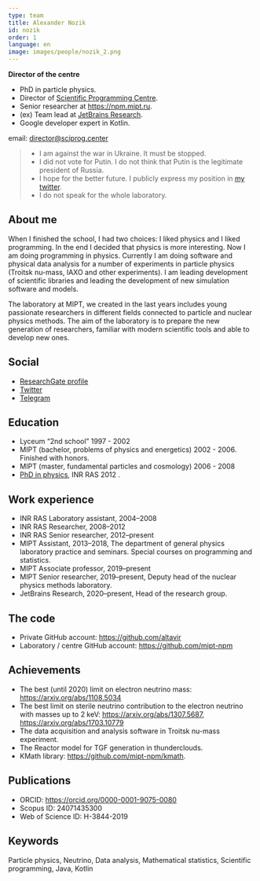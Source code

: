 ```yaml
---
type: team
title: Alexander Nozik
id: nozik
order: 1
language: en
image: images/people/nozik_2.png
---
```


**Director of the centre**

* PhD in particle physics.
* Director of [Scientific Programming Centre](/).
* Senior researcher at https://npm.mipt.ru.
* (ex) Team lead at [JetBrains Research](https://research.jetbrains.org/groups/npm/).
* Google developer expert in Kotlin.

email: <a href="mailto:&#100;&#105;&#114;&#101;&#099;&#116;&#111;&#114;&#064;&#115;&#099;&#105;&#112;&#114;&#111;&#103;&#046;&#099;&#101;&#110;&#116;&#101;&#114;">&#100;&#105;&#114;&#101;&#099;&#116;&#111;&#114;&#064;&#115;&#099;&#105;&#112;&#114;&#111;&#103;&#046;&#099;&#101;&#110;&#116;&#101;&#114;</a>

<blockquote>
<ul>
  <li> I am against the war in Ukraine. It must be stopped. </li> 
  <li> I did not vote for Putin. I do not think that Putin is the legitimate president of Russia. </li>
  <li> I hope for the better future. I publicly express my position in <a href="https://twitter.com/noraltavir">my twitter</a>.</li>
  <li> I do not speak for the whole laboratory. </li>
</ul>
</blockquote>  

## About me

When I finished the school, I had two choices: I liked physics and I liked programming. In the end I decided that physics is more interesting. Now I am doing programming in physics. Currently I am doing software and physical data analysis for a number of experiments in particle physics (Troitsk nu-mass, IAXO and other experiments). I am leading development of scientific libraries and leading the development of new simulation software and models.

The laboratory at MIPT, we created in the last years includes young passionate researchers in different fields connected to particle and nuclear physics methods. The aim of the laboratory is to prepare the new generation of researchers, familiar with modern scientific tools and able to develop new ones.

## Social

* [ResearchGate profile](https://www.researchgate.net/profile/Alexander_Nozik)
* [Twitter](https://twitter.com/noraltavir)
* [Telegram](https://t.me/noraltavir)

## Education

* Lyceum “2nd school” 1997 - 2002
* MIPT (bachelor, problems of physics and energetics) 2002 - 2006. Finished with honors.
* MIPT (master, fundamental particles and cosmology) 2006 - 2008
* [PhD in physics](https://www.researchgate.net/publication/260058278_Rezultaty_obrabotki_dannyh_eksperimenta_Troick_nu-mass_po_pramomu_izmereniu_massy_elektronnogo_nejtrino), INR RAS 2012 .

## Work experience

* INR RAS Laboratory assistant, 2004–2008
* INR RAS Researcher, 2008–2012
* INR RAS Senior researcher, 2012–present
* MIPT Assistant, 2013–2018, The department of general physics laboratory practice and seminars. Special courses on programming and statistics.
* MIPT Associate professor, 2019–present
* MIPT Senior researcher, 2019–present, Deputy head of the nuclear physics methods laboratory.
* JetBrains Research, 2020–present, Head of the research group.

## The code

* Private GitHub account: https://github.com/altavir
* Laboratory / centre GitHub account: https://github.com/mipt-npm

## Achievements

* The best (until 2020) limit on electron neutrino mass: https://arxiv.org/abs/1108.5034
* The best limit on sterile neutrino contribution to the electron neutrino with masses up to 2 keV: https://arxiv.org/abs/1307.5687, https://arxiv.org/abs/1703.10779
* The data acquisition and analysis software in Troitsk nu-mass experiment.
* The Reactor model for TGF generation in thunderclouds.
* KMath library: https://github.com/mipt-npm/kmath.

## Publications
* ORCID: https://orcid.org/0000-0001-9075-0080
* Scopus ID: 24071435300
* Web of Science ID: H-3844-2019

## Keywords

Particle physics, Neutrino, Data analysis, Mathematical statistics, Scientific programming, Java, Kotlin